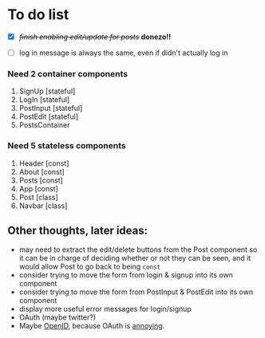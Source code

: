 # To do list

* [X] ~~*finish enabling edit/update for posts*~~ **donezo!!**
* [ ] log in message is always the same, even if didn't actually log in


### Need 2 container components
1. SignUp [stateful]
2. LogIn [stateful]
3. PostInput [stateful]
4. PostEdit [stateful]
5. PostsContainer

### Need 5 stateless components
1. Header [const]
2. About [const]
3. Posts [const]
4. App [const]
5. Post [class]
6. Navbar [class]


## Other thoughts, later ideas:

* may need to extract the edit/delete buttons from the Post component so it can be in charge of deciding whether or not they can be seen, and it would allow Post to go back to being `const`
* consider trying to move the form from login & signup into its own component
* consider trying to move the form from PostInput & PostEdit into its own component
* display more useful error messages for login/signup
* OAuth (maybe twitter?)
* Maybe [OpenID](https://openid.net/connect/), because OAuth is [annoying](https://oauth.net/articles/authentication/).